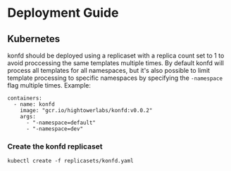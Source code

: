# Deployment Guide

## Kubernetes

konfd should be deployed using a replicaset with a replica count set to 1 to avoid proccessing the same templates multiple times. By default konfd will process all templates for all namespaces, but it's also possible to limit template processing to specific namespaces by specifying the `-namespace` flag multiple times. Example:

```
containers:
  - name: konfd
    image: "gcr.io/hightowerlabs/konfd:v0.0.2"
    args:
      - "-namespace=default"
      - "-namespace=dev"
```  

### Create the konfd replicaset

```
kubectl create -f replicasets/konfd.yaml
```
